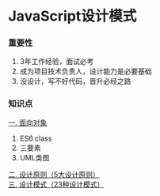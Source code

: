 # JavaScript设计模式  
### 重要性  
1. 3年工作经验，面试必考  
2. 成为项目技术负责人，设计能力是必要基础  
3. 没设计，写不好代码，晋升必经之路  
### 知识点 
[一. 面向对象](https://github.com/AnsonChans/notes/blob/master/javascript%E8%AE%BE%E8%AE%A1%E6%A8%A1%E5%BC%8F/2_%E9%9D%A2%E5%90%91%E5%AF%B9%E8%B1%A1.md)
1. ES6 class 
2. 三要素  
3. UML类图  

[二. 设计原则（5大设计原则）](https://github.com/AnsonChans/notes/blob/master/javascript%E8%AE%BE%E8%AE%A1%E6%A8%A1%E5%BC%8F/3_%E8%AE%BE%E8%AE%A1%E5%8E%9F%E5%88%99.md)  
[三. 设计模式（23种设计模式）](https://github.com/AnsonChans/notes/blob/master/javascript%E8%AE%BE%E8%AE%A1%E6%A8%A1%E5%BC%8F/4_23%E7%A7%8D%E8%AE%BE%E8%AE%A1%E6%A8%A1%E5%BC%8F.md)  
